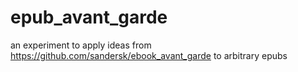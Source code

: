 epub_avant_garde
================

an experiment to apply ideas from https://github.com/sandersk/ebook_avant_garde to arbitrary epubs
